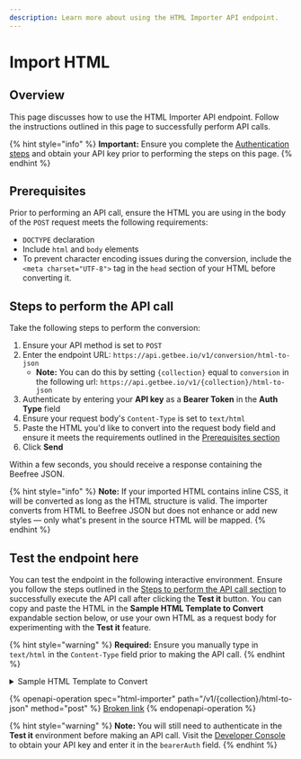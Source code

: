 ```yaml
---
description: Learn more about using the HTML Importer API endpoint.
---
```


# Import HTML

## Overview

This page discusses how to use the HTML Importer API endpoint. Follow the instructions outlined in this page to successfully perform API calls.

{% hint style="info" %}
**Important:** Ensure you complete the [Authentication steps](authentication.md) and obtain your API key prior to performing the steps on this page.&#x20;
{% endhint %}

## Prerequisites

Prior to performing an API call, ensure the HTML you are using in the body of the `POST` request meets the following requirements:

* `DOCTYPE` declaration
* Include `html` and `body` elements
* To prevent character encoding issues during the conversion, include the `<meta charset="UTF-8">` tag in the `head` section of your HTML before converting it.

## Steps to perform the API call

Take the following steps to perform the conversion:

1. Ensure your API method is set to `POST`
2. Enter the endpoint URL: `https://api.getbee.io/v1/conversion/html-to-json`&#x20;
   * **Note:** You can do this by setting `{collection}` equal to `conversion` in the following url: `https://api.getbee.io/v1/{collection}/html-to-json`
3. Authenticate by entering your **API key** as a **Bearer Token** in the **Auth Type** field
4. Ensure your request body's `Content-Type` is set to `text/html`
5. Paste the HTML you'd like to convert into the request body field and ensure it meets the requirements outlined in the [Prerequisites section](import-html.md#prerequisites)
6. Click **Send**

Within a few seconds, you should receive a response containing the Beefree JSON.

{% hint style="info" %}
**Note:** If your imported HTML contains inline CSS, it will be converted as long as the HTML structure is valid. The importer converts from HTML to Beefree JSON but does not enhance or add new styles — only what's present in the source HTML will be mapped.
{% endhint %}

## Test the endpoint here

You can test the endpoint in the following interactive environment. Ensure you follow the steps outlined in the [Steps to perform the API call section](import-html.md#steps-to-perform-the-api-call) to successfully execute the API call after clicking the **Test it** button. You can copy and paste the HTML in the **Sample HTML Template to Convert** expandable section below, or use your own HTML as a request body for experimenting with the **Test it** feature.

{% hint style="warning" %}
**Required:** Ensure you manually type in `text/html` in the `Content-Type` field prior to making the API call.
{% endhint %}

<details>

<summary>Sample HTML Template to Convert</summary>

You can use the following template if you'd like to test a conversion now:

```html
<!DOCTYPE html>
<html>
<head>
    <meta charset="UTF-8">
    <meta name="viewport" content="width=device-width, initial-scale=1.0">
    <title>Adopt a Dog</title>
    <style>
        body {
            margin: 0;
            padding: 0;
            font-family: Arial, sans-serif;
            background-color: #f9f9f9;
            color: #333;
            text-align: center;
        }
        .container {
            max-width: 600px;
            margin: 20px auto;
            padding: 20px;
            background: #fff;
            border-radius: 8px;
            box-shadow: 0 2px 4px rgba(0, 0, 0, 0.1);
        }
        img {
            max-width: 100%;
            height: auto;
            border-radius: 8px;
        }
        p {
            font-size: 16px;
            line-height: 1.5;
        }
        .cta {
            margin-top: 20px;
        }
        .cta a {
            display: inline-block;
            padding: 10px 20px;
            background-color: #007bff;
            color: #fff;
            text-decoration: none;
            border-radius: 5px;
            font-weight: bold;
        }
        .cta a:hover {
            background-color: #0056b3;
        }
    </style>
</head>
<body>
    <div class="container">
        <img src="https://s3.amazonaws.com/cdn-origin-etr.akc.org/wp-content/uploads/2019/09/28115848/Shih-Tzu-snuggling-on-a-babys-lap-outdoors.jpg" alt="Adopt a Dog">
        <p>
            Dogs are everyone's best friend. They bring joy, love, and loyalty into our lives. <br>
            Consider adopting one today and give a furry friend a forever home.
        </p>
        <div class="cta">
            <a href="https://www.petfinder.com/" target="_blank">Adopt Now</a>
        </div>
    </div>
</body>
</html>
```

</details>

{% openapi-operation spec="html-importer" path="/v1/{collection}/html-to-json" method="post" %}
[Broken link](broken-reference)
{% endopenapi-operation %}

{% hint style="warning" %}
**Note:** You will still need to authenticate in the **Test it** environment before making an API call. Visit the [Developer Console](https://developers.beefree.io/accounts/login/?from=website_menu) to obtain your API key and enter it in the `bearerAuth` field.&#x20;
{% endhint %}
